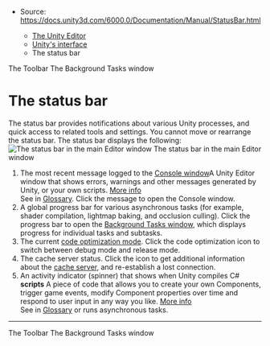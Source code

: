 * Source: https://docs.unity3d.com/6000.0/Documentation/Manual/StatusBar.html

  * [The Unity Editor](https://docs.unity3d.com/6000.0/Documentation/Manual/unity-editor.html)
  * [Unity's interface](https://docs.unity3d.com/6000.0/Documentation/Manual/UsingTheEditor.html)
  * The status bar


[](https://docs.unity3d.com/6000.0/Documentation/Manual/Toolbar.html)
The Toolbar
[](https://docs.unity3d.com/6000.0/Documentation/Manual/BackgroundTasksWindow.html)
The Background Tasks window
# The status bar
The status bar provides notifications about various Unity processes, and quick access to related tools and settings. You cannot move or rearrange the status bar.
The status bar displays the following:
![The status bar in the main Editor window](https://docs.unity3d.com/6000.0/Documentation/uploads/Main/status-bar-overview.png) The status bar in the main Editor window
  1. The most recent message logged to the [Console window](https://docs.unity3d.com/6000.0/Documentation/Manual/Console.html)A Unity Editor window that shows errors, warnings and other messages generated by Unity, or your own scripts. [More info](https://docs.unity3d.com/6000.0/Documentation/Manual/Console.html)  
See in [Glossary](https://docs.unity3d.com/6000.0/Documentation/Manual/Glossary.html#Consolewindow). Click the message to open the Console window.
  2. A global progress bar for various asynchronous tasks (for example, shader compilation, lightmap baking, and occlusion culling). Click the progress bar to open the [Background Tasks window](https://docs.unity3d.com/6000.0/Documentation/Manual/BackgroundTasksWindow.html), which displays progress for individual tasks and subtasks.
  3. The current [code optimization mode](https://docs.unity3d.com/6000.0/Documentation/Manual/managed-code-debugging.html). Click the code optimization icon to switch between debug mode and release mode.
  4. The cache server status. Click the icon to get additional information about the [cache server](https://docs.unity3d.com/6000.0/Documentation/Manual/UnityAccelerator.html), and re-establish a lost connection.
  5. An activity indicator (spinner) that shows when Unity compiles C# **scripts** A piece of code that allows you to create your own Components, trigger game events, modify Component properties over time and respond to user input in any way you like. [More info](https://docs.unity3d.com/6000.0/Documentation/Manual/creating-scripts.html)  
See in [Glossary](https://docs.unity3d.com/6000.0/Documentation/Manual/Glossary.html#Scripts) or runs asynchronous tasks.


* * *
[](https://docs.unity3d.com/6000.0/Documentation/Manual/Toolbar.html)
The Toolbar
[](https://docs.unity3d.com/6000.0/Documentation/Manual/BackgroundTasksWindow.html)
The Background Tasks window
